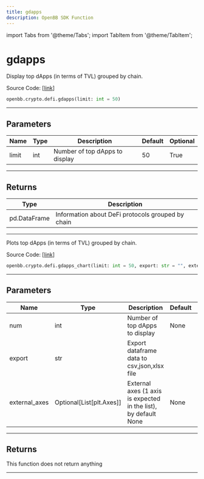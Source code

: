 ```yaml
---
title: gdapps
description: OpenBB SDK Function
---
```


import Tabs from '@theme/Tabs';
import TabItem from '@theme/TabItem';

# gdapps

<Tabs>
<TabItem value="model" label="Model" default>

Display top dApps (in terms of TVL) grouped by chain.

Source Code: [[link](https://github.com/OpenBB-finance/OpenBBTerminal/tree/main/openbb_terminal/cryptocurrency/defi/llama_model.py#L149)]

```python
openbb.crypto.defi.gdapps(limit: int = 50)
```

---

## Parameters

| Name | Type | Description | Default | Optional |
| ---- | ---- | ----------- | ------- | -------- |
| limit | int | Number of top dApps to display | 50 | True |


---

## Returns

| Type | Description |
| ---- | ----------- |
| pd.DataFrame | Information about DeFi protocols grouped by chain |
---



</TabItem>
<TabItem value="view" label="Chart">

Plots top dApps (in terms of TVL) grouped by chain.

Source Code: [[link](https://github.com/OpenBB-finance/OpenBBTerminal/tree/main/openbb_terminal/cryptocurrency/defi/llama_view.py#L28)]

```python
openbb.crypto.defi.gdapps_chart(limit: int = 50, export: str = "", external_axes: Optional[List[matplotlib.axes._axes.Axes]] = None)
```

---

## Parameters

| Name | Type | Description | Default | Optional |
| ---- | ---- | ----------- | ------- | -------- |
| num | int | Number of top dApps to display | None | True |
| export | str | Export dataframe data to csv,json,xlsx file |  | True |
| external_axes | Optional[List[plt.Axes]] | External axes (1 axis is expected in the list), by default None | None | True |


---

## Returns

This function does not return anything

---



</TabItem>
</Tabs>
